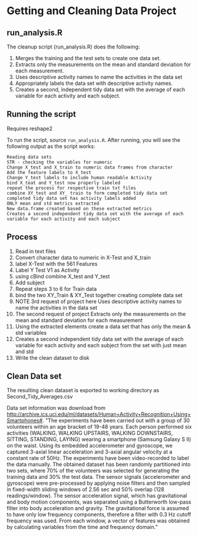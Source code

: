 

# Getting and Cleaning Data Project

## run_analysis.R

The cleanup script (run_analysis.R) does the following:



1. Merges the training and the test sets to create one data set.
2. Extracts only the measurements on the mean and standard deviation for each measurement. 
3. Uses descriptive activity names to name the activities in the data set
4. Appropriately labels the data set with descriptive activity names. 
5. Creates a second, independent tidy data set with the average of each variable for each activity and each subject. 

## Running the script

Requires reshape2 

To run the script, source `run_analysis.R`. After running, you will see the following output as the script works:

```
Reading data sets
STR - checking the variables for numeric
Change X_test and X_train to numeric data frames from character
Add the feature labels to X_test
Change Y_test labels to include human readable Activity
bind X_teat and Y_test now properly labeled
repeat the process for respective train txt files
combine XY_test and XY_ train to form completed tidy data set
completed tidy data set has activity labels added
ONLY mean and std metrics extracted 
New data.frame created based on these extracted metrics 
Creates a second independent tidy data set with the average of each variable for each activity and each subject 
```

## Process

1. Read in text files
2. Convert character data to numeric in X-Test and X_train
3. label X-Test with the 561 Features
4. Label Y Test V1 as Activity
5. using cBind combine X_test and Y_test
6. Add subject 
7. Repeat steps 3 to 6 for Train data
8. bind the two XY_Train & XY_Test together creating complete data set
9.  NOTE 3rd request of project here Uses descriptive activity names to name the activities in the data set 
10. The second request of project Extracts only the measurements on the mean and standard deviation for each measurement
11. Using the extracted elements create a data set that has only the mean & std variables
12. Creates a second independent tidy data set with the average of each variable for each activity and each subject from the set with just mean and std
13. Write the clean dataset to disk 

## Clean Data set

The resulting clean dataset is exported to working directory as Second_Tidy_Averages.csv

Data set information was download from http://archive.ics.uci.edu/ml/datasets/Human+Activity+Recognition+Using+Smartphones#. "The experiments have been carried out with a group of 30 volunteers within an age bracket of 19-48 years. Each person performed six activities (WALKING, WALKING UPSTAIRS, WALKING DOWNSTAIRS, SITTING, STANDING, LAYING) wearing a smartphone (Samsung Galaxy S II) on the waist. Using its embedded accelerometer and gyroscope, we captured 3-axial linear acceleration and 3-axial angular velocity at a constant rate of 50Hz. The experiments have been video-recorded to label the data manually. The obtained dataset has been randomly partitioned into two sets, where 70% of the volunteers was selected for generating the training data and 30% the test data. The sensor signals (accelerometer and gyroscope) were pre-processed by applying noise filters and then sampled in fixed-width sliding windows of 2.56 sec and 50% overlap (128 readings/window). The sensor acceleration signal, which has gravitational and body motion components, was separated using a Butterworth low-pass filter into body acceleration and gravity. The gravitational force is assumed to have only low frequency components, therefore a filter with 0.3 Hz cutoff frequency was used. From each window, a vector of features was obtained by calculating variables from the time and frequency domain.”
